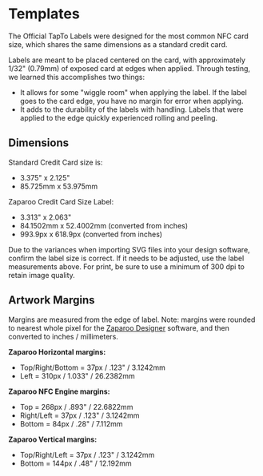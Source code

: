 # Templates

The Official TapTo Labels were designed for the most common NFC card size, which shares the same dimensions as a standard credit card.

Labels are meant to be placed centered on the card, with approximately 1/32" (0.79mm) of exposed card at edges when applied. Through testing, we learned this accomplishes two things:

- It allows for some "wiggle room" when applying the label. If the label goes to the card edge, you have no margin for error when applying.
- It adds to the durability of the labels with handling. Labels that were applied to the edge quickly experienced rolling and peeling.

## Dimensions

Standard Credit Card size is:

- 3.375" x 2.125"
- 85.725mm x 53.975mm

Zaparoo Credit Card Size Label:

- 3.313" x 2.063"
- 84.1502mm x 52.4002mm (converted from inches)
- 993.9px x 618.9px (converted from inches)

Due to the variances when importing SVG files into your design software, confirm the label size is correct. If it needs to be adjusted, use the label measurements above. For print, be sure to use a minimum of 300 dpi to retain image quality.

## Artwork Margins

Margins are measured from the edge of label. Note: margins were rounded to nearest whole pixel for the [Zaparoo Designer](../../tools/designer.md) software, and then converted to inches / millimeters.

**Zaparoo Horizontal margins:**

- Top/Right/Bottom = 37px / .123" / 3.1242mm
- Left = 310px / 1.033" / 26.2382mm

**Zaparoo NFC Engine margins:**

- Top = 268px / .893" / 22.6822mm
- Right/Left = 37px / .123" / 3.1242mm
- Bottom = 84px / .28" / 7.112mm

**Zaparoo Vertical margins:**

- Top/Right/Left = 37px / .123" / 3.1242mm
- Bottom = 144px / .48" / 12.192mm
